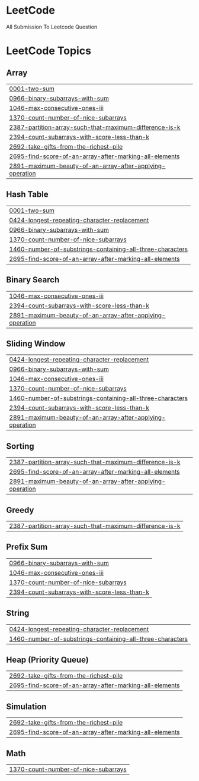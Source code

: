 # LeetCode
All Submission To Leetcode Question

<!---LeetCode Topics Start-->
# LeetCode Topics
## Array
|  |
| ------- |
| [0001-two-sum](https://github.com/25niranjan/LeetCode/tree/master/0001-two-sum) |
| [0966-binary-subarrays-with-sum](https://github.com/25niranjan/LeetCode/tree/master/0966-binary-subarrays-with-sum) |
| [1046-max-consecutive-ones-iii](https://github.com/25niranjan/LeetCode/tree/master/1046-max-consecutive-ones-iii) |
| [1370-count-number-of-nice-subarrays](https://github.com/25niranjan/LeetCode/tree/master/1370-count-number-of-nice-subarrays) |
| [2387-partition-array-such-that-maximum-difference-is-k](https://github.com/25niranjan/LeetCode/tree/master/2387-partition-array-such-that-maximum-difference-is-k) |
| [2394-count-subarrays-with-score-less-than-k](https://github.com/25niranjan/LeetCode/tree/master/2394-count-subarrays-with-score-less-than-k) |
| [2692-take-gifts-from-the-richest-pile](https://github.com/25niranjan/LeetCode/tree/master/2692-take-gifts-from-the-richest-pile) |
| [2695-find-score-of-an-array-after-marking-all-elements](https://github.com/25niranjan/LeetCode/tree/master/2695-find-score-of-an-array-after-marking-all-elements) |
| [2891-maximum-beauty-of-an-array-after-applying-operation](https://github.com/25niranjan/LeetCode/tree/master/2891-maximum-beauty-of-an-array-after-applying-operation) |
## Hash Table
|  |
| ------- |
| [0001-two-sum](https://github.com/25niranjan/LeetCode/tree/master/0001-two-sum) |
| [0424-longest-repeating-character-replacement](https://github.com/25niranjan/LeetCode/tree/master/0424-longest-repeating-character-replacement) |
| [0966-binary-subarrays-with-sum](https://github.com/25niranjan/LeetCode/tree/master/0966-binary-subarrays-with-sum) |
| [1370-count-number-of-nice-subarrays](https://github.com/25niranjan/LeetCode/tree/master/1370-count-number-of-nice-subarrays) |
| [1460-number-of-substrings-containing-all-three-characters](https://github.com/25niranjan/LeetCode/tree/master/1460-number-of-substrings-containing-all-three-characters) |
| [2695-find-score-of-an-array-after-marking-all-elements](https://github.com/25niranjan/LeetCode/tree/master/2695-find-score-of-an-array-after-marking-all-elements) |
## Binary Search
|  |
| ------- |
| [1046-max-consecutive-ones-iii](https://github.com/25niranjan/LeetCode/tree/master/1046-max-consecutive-ones-iii) |
| [2394-count-subarrays-with-score-less-than-k](https://github.com/25niranjan/LeetCode/tree/master/2394-count-subarrays-with-score-less-than-k) |
| [2891-maximum-beauty-of-an-array-after-applying-operation](https://github.com/25niranjan/LeetCode/tree/master/2891-maximum-beauty-of-an-array-after-applying-operation) |
## Sliding Window
|  |
| ------- |
| [0424-longest-repeating-character-replacement](https://github.com/25niranjan/LeetCode/tree/master/0424-longest-repeating-character-replacement) |
| [0966-binary-subarrays-with-sum](https://github.com/25niranjan/LeetCode/tree/master/0966-binary-subarrays-with-sum) |
| [1046-max-consecutive-ones-iii](https://github.com/25niranjan/LeetCode/tree/master/1046-max-consecutive-ones-iii) |
| [1370-count-number-of-nice-subarrays](https://github.com/25niranjan/LeetCode/tree/master/1370-count-number-of-nice-subarrays) |
| [1460-number-of-substrings-containing-all-three-characters](https://github.com/25niranjan/LeetCode/tree/master/1460-number-of-substrings-containing-all-three-characters) |
| [2394-count-subarrays-with-score-less-than-k](https://github.com/25niranjan/LeetCode/tree/master/2394-count-subarrays-with-score-less-than-k) |
| [2891-maximum-beauty-of-an-array-after-applying-operation](https://github.com/25niranjan/LeetCode/tree/master/2891-maximum-beauty-of-an-array-after-applying-operation) |
## Sorting
|  |
| ------- |
| [2387-partition-array-such-that-maximum-difference-is-k](https://github.com/25niranjan/LeetCode/tree/master/2387-partition-array-such-that-maximum-difference-is-k) |
| [2695-find-score-of-an-array-after-marking-all-elements](https://github.com/25niranjan/LeetCode/tree/master/2695-find-score-of-an-array-after-marking-all-elements) |
| [2891-maximum-beauty-of-an-array-after-applying-operation](https://github.com/25niranjan/LeetCode/tree/master/2891-maximum-beauty-of-an-array-after-applying-operation) |
## Greedy
|  |
| ------- |
| [2387-partition-array-such-that-maximum-difference-is-k](https://github.com/25niranjan/LeetCode/tree/master/2387-partition-array-such-that-maximum-difference-is-k) |
## Prefix Sum
|  |
| ------- |
| [0966-binary-subarrays-with-sum](https://github.com/25niranjan/LeetCode/tree/master/0966-binary-subarrays-with-sum) |
| [1046-max-consecutive-ones-iii](https://github.com/25niranjan/LeetCode/tree/master/1046-max-consecutive-ones-iii) |
| [1370-count-number-of-nice-subarrays](https://github.com/25niranjan/LeetCode/tree/master/1370-count-number-of-nice-subarrays) |
| [2394-count-subarrays-with-score-less-than-k](https://github.com/25niranjan/LeetCode/tree/master/2394-count-subarrays-with-score-less-than-k) |
## String
|  |
| ------- |
| [0424-longest-repeating-character-replacement](https://github.com/25niranjan/LeetCode/tree/master/0424-longest-repeating-character-replacement) |
| [1460-number-of-substrings-containing-all-three-characters](https://github.com/25niranjan/LeetCode/tree/master/1460-number-of-substrings-containing-all-three-characters) |
## Heap (Priority Queue)
|  |
| ------- |
| [2692-take-gifts-from-the-richest-pile](https://github.com/25niranjan/LeetCode/tree/master/2692-take-gifts-from-the-richest-pile) |
| [2695-find-score-of-an-array-after-marking-all-elements](https://github.com/25niranjan/LeetCode/tree/master/2695-find-score-of-an-array-after-marking-all-elements) |
## Simulation
|  |
| ------- |
| [2692-take-gifts-from-the-richest-pile](https://github.com/25niranjan/LeetCode/tree/master/2692-take-gifts-from-the-richest-pile) |
| [2695-find-score-of-an-array-after-marking-all-elements](https://github.com/25niranjan/LeetCode/tree/master/2695-find-score-of-an-array-after-marking-all-elements) |
## Math
|  |
| ------- |
| [1370-count-number-of-nice-subarrays](https://github.com/25niranjan/LeetCode/tree/master/1370-count-number-of-nice-subarrays) |
<!---LeetCode Topics End-->